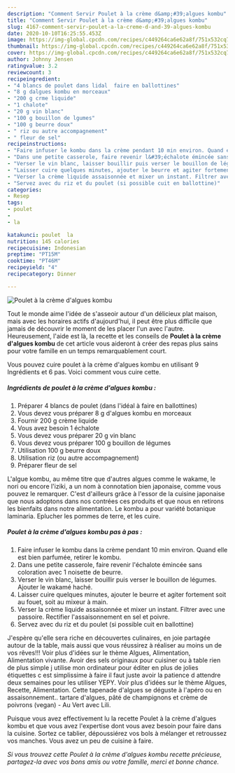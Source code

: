 ```yaml
---
description: "Comment Servir Poulet à la crème d&amp;#39;algues kombu"
title: "Comment Servir Poulet à la crème d&amp;#39;algues kombu"
slug: 4167-comment-servir-poulet-a-la-creme-d-and-39-algues-kombu
date: 2020-10-10T16:25:55.453Z
image: https://img-global.cpcdn.com/recipes/c449264ca6e62a8f/751x532cq70/poulet-a-la-creme-dalgues-kombu-photo-principale-de-la-recette.jpg
thumbnail: https://img-global.cpcdn.com/recipes/c449264ca6e62a8f/751x532cq70/poulet-a-la-creme-dalgues-kombu-photo-principale-de-la-recette.jpg
cover: https://img-global.cpcdn.com/recipes/c449264ca6e62a8f/751x532cq70/poulet-a-la-creme-dalgues-kombu-photo-principale-de-la-recette.jpg
author: Johnny Jensen
ratingvalue: 3.2
reviewcount: 3
recipeingredient:
- "4 blancs de poulet dans lidal  faire en ballottines"
- "8 g dalgues kombu en morceaux"
- "200 g crme liquide"
- "1 chalote"
- "20 g vin blanc"
- "100 g bouillon de lgumes"
- "100 g beurre doux"
- " riz ou autre accompagnement"
- " fleur de sel"
recipeinstructions:
- "Faire infuser le kombu dans la crème pendant 10 min environ. Quand elle est bien parfumée, retirer le kombu."
- "Dans une petite casserole, faire revenir l&#39;échalote émincée sans coloration avec 1 noisette de beurre."
- "Verser le vin blanc, laisser bouillir puis verser le bouillon de légumes. Ajouter le wakamé haché."
- "Laisser cuire quelques minutes, ajouter le beurre et agiter fortement soit au fouet, soit au mixeur à main."
- "Verser la crème liquide assaisonnée et mixer un instant. Filtrer avec une passoire. Rectifier l&#39;assaisonnement en sel et poivre."
- "Servez avec du riz et du poulet (si possible cuit en ballottine)"
categories:
- Resep
tags:
- poulet
- 
- la

katakunci: poulet  la 
nutrition: 145 calories
recipecuisine: Indonesian
preptime: "PT15M"
cooktime: "PT46M"
recipeyield: "4"
recipecategory: Dinner

---
```



![Poulet à la crème d&#39;algues kombu](https://img-global.cpcdn.com/recipes/c449264ca6e62a8f/751x532cq70/poulet-a-la-creme-dalgues-kombu-photo-principale-de-la-recette.jpg)

Tout le monde aime l'idée de s'asseoir autour d'un délicieux plat maison, mais avec les horaires actifs d'aujourd'hui, il peut être plus difficile que jamais de découvrir le moment de les placer l'un avec l'autre. Heureusement, l'aide est là, la recette et les conseils de <strong> Poulet à la crème d&#39;algues kombu </strong> de cet article vous aideront à créer des repas plus sains pour votre famille en un temps remarquablement court.

<!--inarticleads1-->

Vous pouvez cuire poulet à la crème d&#39;algues kombu en utilisant 9 Ingrédients et 6 pas. Voici comment vous cuire cette.

##### Ingrédients de poulet à la crème d&#39;algues kombu :

1. Préparer 4 blancs de poulet (dans l&#39;idéal à faire en ballottines)
1. Vous devez vous préparer 8 g d&#39;algues kombu en morceaux
1. Fournir 200 g crème liquide
1. Vous avez besoin 1 échalote
1. Vous devez vous préparer 20 g vin blanc
1. Vous devez vous préparer 100 g bouillon de légumes
1. Utilisation 100 g beurre doux
1. Utilisation  riz (ou autre accompagnement)
1. Préparer  fleur de sel


L&#39;algue kombu, au même titre que d&#39;autres algues comme le wakame, le nori ou encore l&#39;iziki, a un nom à connotation bien japonaise, comme vous pouvez le remarquer. C&#39;est d&#39;ailleurs grâce à l&#39;essor de la cuisine japonaise que nous adoptons dans nos contrées ces produits et que nous en retirons les bienfaits dans notre alimentation. Le kombu a pour variété botanique laminaria. Eplucher les pommes de terre, et les cuire. 

<!--inarticleads2-->

##### Poulet à la crème d&#39;algues kombu pas à pas :

1. Faire infuser le kombu dans la crème pendant 10 min environ. Quand elle est bien parfumée, retirer le kombu.
1. Dans une petite casserole, faire revenir l&#39;échalote émincée sans coloration avec 1 noisette de beurre.
1. Verser le vin blanc, laisser bouillir puis verser le bouillon de légumes. Ajouter le wakamé haché.
1. Laisser cuire quelques minutes, ajouter le beurre et agiter fortement soit au fouet, soit au mixeur à main.
1. Verser la crème liquide assaisonnée et mixer un instant. Filtrer avec une passoire. Rectifier l&#39;assaisonnement en sel et poivre.
1. Servez avec du riz et du poulet (si possible cuit en ballottine)


J&#39;espère qu&#39;elle sera riche en découvertes culinaires, en joie partagée autour de la table, mais aussi que vous réussirez à réaliser au moins un de vos rêves!!! Voir plus d&#39;idées sur le thème Algues, Alimentation, Alimentation vivante. Avoir des sels originaux pour cuisiner ou à table rien de plus simple j utilise mon ordinateur pour éditer en plus de jolies étiquettes c est simplissime à faire il faut juste avoir la patience d attendre deux semaines pour les utiliser YEPY. Voir plus d&#39;idées sur le thème Algues, Recette, Alimentation. Cette tapenade d&#39;algues se déguste à l&#39;apéro ou en assaisonnement.. tartare d&#39;algues, pâté de champignons et crème de poivrons (vegan) - Au Vert avec Lili. 

<!--inarticleads1-->

<p>
Puisque vous avez effectivement lu la recette Poulet à la crème d&#39;algues kombu et que vous avez l'expertise dont vous avez besoin pour faire dans la cuisine. Sortez ce tablier, dépoussiérez vos bols à mélanger et retroussez vos manches. Vous avez un peu de cuisine à faire.
</p>

<p>
<i>Si vous trouvez cette Poulet à la crème d&#39;algues kombu recette précieuse, partagez-la avec vos bons amis ou votre famille, merci et bonne chance.</i>
</p>
